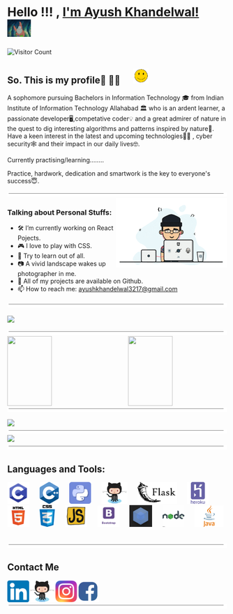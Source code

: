 # Hello !!! , [I'm Ayush Khandelwal!](https://www.linkedin.com/in/ayush-khandelwal-741a88194/) &nbsp; &nbsp; <img src=images/hello.gif height="40px">
![Visitor Count](https://profile-counter.glitch.me/{Ayush-Khandelwal-007}/count.svg)

## So. This is my profile🥱 💁‍♂️ &nbsp; &nbsp; &nbsp;<img src="images/smile.gif" width="35px">


A sophomore  pursuing Bachelors in Information Technology 🎓 from Indian Institute of Information Technology Allahabad 🏛 who is an ardent learner, a passionate developer🖥️,competative coder💡 and a great admirer of nature in the quest to dig interesting algorithms and patterns inspired by nature🌿. Have a keen interest in the latest and upcoming technologies👨‍💻 , cyber security🕸️  and their impact in our daily lives🤓.

Currently practising/learning........

Practice, hardwork, dedication and smartwork is the key to everyone's success😇.

<img src="images/border.gif" width="1100px" height="10px">

<img align="right" width="255" alt="" src="images/dev.gif" />

### Talking about Personal Stuffs:
- 🛠 I’m currently working on React Pojects.
- 🎮 I love to play with CSS.
- 📖 Try to learn out of all.
- 📷 A vivid landscape wakes up photographer in me.
- 👾 All of my projects are available on Github.
- 📫 How to reach me: ayushkhandelwal3217@gmail.com

<img src="images/border.gif" width="1100px" height="10px">

<p><img align="center" src="https://github-readme-stats.vercel.app/api?username=Ayush-Khandelwal-007&show_icons=true&custom_title=My GitHub Stats&count_private=true&theme=dracula" /></p>

<img src="images/border.gif" width="1100px" height="10px"> 

<img align="left" src="https://github-readme-streak-stats.herokuapp.com/?user=Ayush-Khandelwal-007&hide_border=true&theme=radical" width="45%" height="160px">

<img align="right" src="https://github-readme-stats.vercel.app/api/top-langs/?username=Ayush-Khandelwal-007&layout=compact&theme=dracula" width="45%" height="160px"/>

<img src="images/border.gif" width="1100px" height="10px"></h2>

<img src="https://github-profile-trophy.vercel.app/?username=Ayush-Khandelwal-007&theme=dracula&column=7&margin-w=10&margin-h=15 (https://github.com/ryo-ma/github-profile-trophy)">

<img src="images/border.gif" width="1100px" height="10px">

<img src="https://activity-graph.herokuapp.com/graph?username=Ayush-Khandelwal-007&bg_color=1F222E&color=F8D866&line=F85D7F&point=FFFFFF&hide_border=false" />
<img src="images/border.gif" width="1100px" height="10px">

## Languages and Tools:
                                                                                   
<img src="images/c.png" height="50px">&nbsp; &nbsp; &nbsp;
<img src="images/cpp.png" height="50px">&nbsp; &nbsp; &nbsp;
<img src="images/python.gif" height="50px">&nbsp; &nbsp; &nbsp;
<img src="images/github.png" height="50px">&nbsp; &nbsp; &nbsp;
<img src="images/flask.png" height="50px">&nbsp; &nbsp; &nbsp;
<img src="images/heroku.png" height="50px">&nbsp; &nbsp; &nbsp;
<img src="images/html.png" height="50px">&nbsp; &nbsp; &nbsp;
<img src="images/css.png" height="50px">&nbsp; &nbsp; &nbsp;
<img src="images/javascript.gif" height="50px">&nbsp; &nbsp; &nbsp;
<img src="images/bootstrap.jpg" height="50px">&nbsp; &nbsp; &nbsp;
<img src="images/webpack.gif" height="50px">&nbsp; &nbsp; &nbsp;
<img src="images/nodeJS.gif" height="50px">&nbsp; &nbsp; &nbsp;
<img src="images/java.png" height="50px">&nbsp; &nbsp; &nbsp;



<img src="images/border.gif" width="1100px" height="10px"></h2>

## Contact Me

[<img align="left" alt="https://www.linkedin.com/in/ayush-khandelwal-741a88194/" height="50" src="images/linkedin.png" />][linkedin]&nbsp;&nbsp;&nbsp;
[<img align="left" alt="https://github.com/Ayush-Khandelwal-007/" src="images/github.png" height="50px">][github]&nbsp; &nbsp; &nbsp;
[<img align="left" alt="https://www.instagram.com/lens_ified/" height="50px" src="images/insta.png" />][instagram]&nbsp; &nbsp; &nbsp;
[<img align="left" alt="https://www.facebook.com/ayush.khandelwal.92317" height="50px" src="images/facebook.png" />][facebook]&nbsp; &nbsp; &nbsp;
<br/>

<img src="images/border.gif" width="1100px" height="10px"></h2>




[linkedin]:https://www.linkedin.com/in/ayush-khandelwal-741a88194/
[github]:https://github.com/Ayush-Khandelwal-007/
[instagram]:https://www.instagram.com/lens_ified/
[facebook]:https://www.facebook.com/ayush.khandelwal.92317
